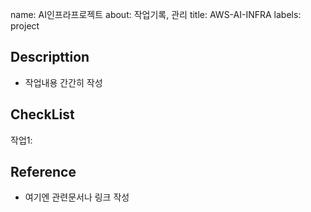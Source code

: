 name: AI인프라프로젝트
about: 작업기록, 관리
title: AWS-AI-INFRA
labels: project

## Descripttion
- 작업내용 간간히 작성

## CheckList

작업1:

## Reference
- 여기엔 관련문서나 링크 작성

